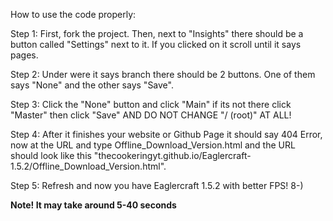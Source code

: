 How to use the code properly: 

        
	
 Step 1: First, fork the project. Then, next to "Insights" there should be a button called "Settings" next to it. If you clicked on it scroll until it says pages.
        
        
	
 Step 2: Under were it says branch there should be 2 buttons. One of them says "None" and the other says "Save".
        
        
	
 Step 3: Click the "None" button and click "Main" if its not there click "Master" then click "Save" AND DO NOT CHANGE "/ (root)" AT ALL! 
       
        
	
 Step 4: After it finishes your website or Github Page it should say 404 Error, now at the URL and type Offline_Download_Version.html and the URL should look like this "thecookeringyt.github.io/Eaglercraft-1.5.2/Offline_Download_Version.html".
	
 
 Step 5: Refresh and now you have Eaglercraft 1.5.2 with better FPS! 8-)
 
 **Note! It may take around 5-40 seconds**
